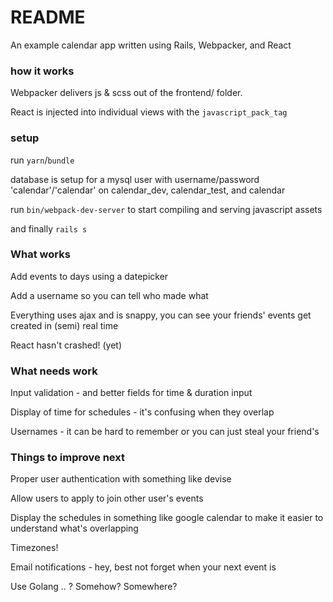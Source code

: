 # README

An example calendar app written using Rails, Webpacker, and React

### how it works

Webpacker delivers js & scss out of the frontend/ folder.

React is injected into individual views with the `javascript_pack_tag`

### setup

run `yarn`/`bundle`

database is setup for a mysql user with username/password 'calendar'/'calendar' on
calendar_dev, calendar_test, and calendar

run `bin/webpack-dev-server` to start compiling and serving javascript assets

and finally `rails s`


### What works

Add events to days using a datepicker

Add a username so you can tell who made what

Everything uses ajax and is snappy, you can see your friends' events get created in (semi) real time

React hasn't crashed! (yet)

### What needs work

Input validation - and better fields for time & duration input

Display of time for schedules - it's confusing when they overlap

Usernames - it can be hard to remember or you can just steal your friend's

### Things to improve next

Proper user authentication with something like devise

Allow users to apply to join other user's events

Display the schedules in something like google calendar to make it easier to understand what's overlapping

Timezones!

Email notifications - hey, best not forget when your next event is

Use Golang .. ? Somehow? Somewhere?
